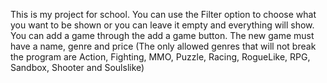 This is my project for school. You can use the Filter option to choose what you want to be shown or you can leave it empty and everything will show. You can add a game through the add a game button. The new game must have a name, genre and price (The only allowed genres that will not break the program are 
Action, Fighting, MMO, Puzzle, Racing, RogueLike, RPG, Sandbox, Shooter and Soulslike)
